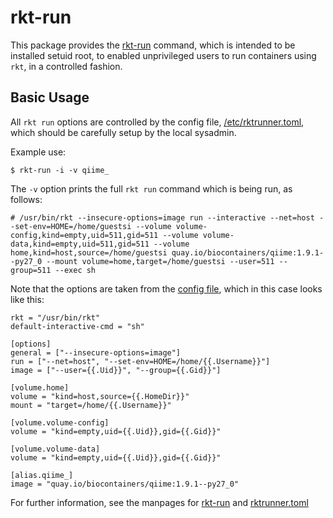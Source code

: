 # rkt-run

This package provides the [rkt-run](doc/rkt-run.md) command, which
is intended to be installed setuid root, to enabled unprivileged users
to run containers using `rkt`, in a controlled fashion.

## Basic Usage

All `rkt run` options are controlled by the config file,
[/etc/rktrunner.toml](doc/rktrunner.toml.md), which should be carefully setup
by the local sysadmin.

Example use:
```
$ rkt-run -i -v qiime_
```

The `-v` option prints the full `rkt run` command which is
being run, as follows:
```
# /usr/bin/rkt --insecure-options=image run --interactive --net=host --set-env=HOME=/home/guestsi --volume volume-config,kind=empty,uid=511,gid=511 --volume volume-data,kind=empty,uid=511,gid=511 --volume home,kind=host,source=/home/guestsi quay.io/biocontainers/qiime:1.9.1--py27_0 --mount volume=home,target=/home/guestsi --user=511 --group=511 --exec sh
```

Note that the options are taken from the [config file](doc/rktrunner.toml.md), which in this case looks like this:
```
rkt = "/usr/bin/rkt"
default-interactive-cmd = "sh"

[options]
general = ["--insecure-options=image"]
run = ["--net=host", "--set-env=HOME=/home/{{.Username}}"]
image = ["--user={{.Uid}}", "--group={{.Gid}}"]

[volume.home]
volume = "kind=host,source={{.HomeDir}}"
mount = "target=/home/{{.Username}}"

[volume.volume-config]
volume = "kind=empty,uid={{.Uid}},gid={{.Gid}}"

[volume.volume-data]
volume = "kind=empty,uid={{.Uid}},gid={{.Gid}}"

[alias.qiime_]
image = "quay.io/biocontainers/qiime:1.9.1--py27_0"
```

For further information, see the manpages for [rkt-run](doc/rkt-run.md)
and [rktrunner.toml](doc/rktrunner.toml.md)
